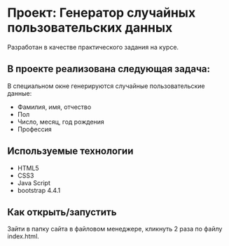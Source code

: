# Проект: Генератор случайных пользовательских данных

Разработан в качестве практического задания на курсе.

## В проекте реализована следующая задача: 

В специальном окне генерируются случайные пользовательские данные:

* Фамилия, имя, отчество
* Пол
* Число, месяц, год рождения
* Профессия

## Используемые технологии

* HTML5
* CSS3 
* Java Script
* bootstrap 4.4.1

## Как открыть/запустить

Зайти в папку сайта в файловом менеджере, кликнуть 2 раза по файлу index.html.